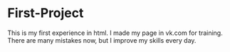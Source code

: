 # First-Project

This is my first experience in html.
I made my page in vk.com for training.
There are many mistakes now, but I improve my skills every day.
